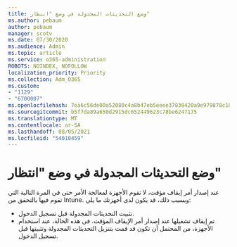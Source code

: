 ```yaml
---
title: وضع التحديثات المجدولة في وضع "انتظار"
ms.author: pebaum
author: pebaum
manager: scotv
ms.date: 07/30/2020
ms.audience: Admin
ms.topic: article
ms.service: o365-administration
ROBOTS: NOINDEX, NOFOLLOW
localization_priority: Priority
ms.collection: Adm_O365
ms.custom:
- "1129"
- "6700007"
ms.openlocfilehash: 7ea6c56de00a52080c4a8b47eb5eeee37838420a9e979878c10aeb12885a8b99
ms.sourcegitcommit: b5f7da89a650d2915dc652449623c78be6247175
ms.translationtype: MT
ms.contentlocale: ar-SA
ms.lasthandoff: 08/05/2021
ms.locfileid: "54010459"
---
```

# <a name="pausing-scheduled-updates"></a>وضع التحديثات المجدولة في وضع "انتظار"

عند إصدار أمر إيقاف مؤقت، لا تقوم الأجهزة لمعالجة الأمر حتى في المرة التالية التي تقوم فيها بالتحقق من Intune. وبسبب ذلك، قد يكون لدى أجهزتك ما يلي:

- تثبيت التحديثات المجدولة قبل تسجيل الدخول.
- تم إيقاف تشغيلها عند إصدار أمر الإيقاف المؤقت. في هذه الحالة، عند استخدام الأجهزة، من المحتمل أن تكون قد قمت بتنزيل التحديثات المجدولة وتثبيتها قبل تسجيل الدخول.